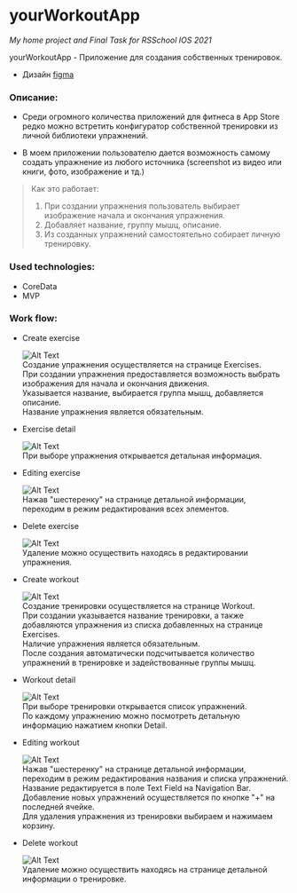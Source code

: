 # yourWorkoutApp

  
*My home project and Final Task for RSSchool IOS 2021*

yourWorkoutApp - Приложение для создания собственных тренировок.

- Дизайн [figma](https://www.figma.com/file/My8xyxrZgyKbGWAmz5ebjb/yourWorkout-App?node-id=1%3A348)

### Описание: 

- Среди огромного количества приложений для фитнеса в App Store редко можно встретить конфигуратор собственной тренировки из личной библиотеки упражнений.

- В моем приложении пользователю дается возможность самому создать упражнение из любого источника (screenshot из видео или книги, фото, изображение и тд.)

> Как это работает:  
> 1. При создании упражнения пользователь выбирает изображение начала и окончания упражнения.  
> 2. Добавляет название, группу мышц, описание.  
> 3. Из созданных упражнений самостоятельно собирает личную тренировку.  



### Used technologies:

- CoreData  
- MVP  

### Work flow:
- Create exercise  

    ![Alt Text](https://media.giphy.com/media/FcSV0fdPNMcQkjHS21/giphy.gif)  
Создание упражнения осуществляется на странице Exercises.  
При создании упражнения предоставляется возможность выбрать изображения для начала и окончания движения.  
Указывается название, выбирается группа мышц, добавляется описание.  
Название упражнения является обязательным.
- Exercise detail  

    ![Alt Text](https://media.giphy.com/media/uZqh7W2tsrcTFn2eL0/giphy.gif)  
При выборе упражнения открывается детальная информация.  
- Editing exercise  

    ![Alt Text](https://media.giphy.com/media/bQOf768PdXZp6InJS4/giphy.gif)  
Нажав "шестеренку" на странице детальной информации, переходим в режим редактирования всех элементов.  
- Delete exercise  

    ![Alt Text](https://media.giphy.com/media/LMJXNERx692Pw4Idbf/giphy.gif)  
Удаление можно осуществить находясь в редактировании упражнения.  
- Create workout  

    ![Alt Text](https://media.giphy.com/media/Pux3REt9PD5Zx2alE3/giphy.gif)  
Создание тренировки осуществляется на странице Workout.  
При создании указывается название тренировки, а также добавляются упражнения из списка добавленных на странице Exercises.  
Наличие упражнения является обязательным.  
После создания автоматически подсчитывается количество упражнений в тренировке и задействованные группы мышц.  

- Workout detail  

    ![Alt Text](https://media.giphy.com/media/VTR6qFqlCBylchkEca/giphy.gif)  
При выборе тренировки открывается список упражнений.  
По каждому упражнению можно посмотреть детальную информацию нажатием кнопки Detail.  

- Editing workout  

    ![Alt Text](https://media.giphy.com/media/bS6M0k3Xoe89WBCHfj/giphy.gif)   
Нажав "шестеренку" на странице детальной информации, переходим в режим редактирования названия и списка упражнений.  
Название редактируется в поле Text Field на Navigation Bar.  
Добавление новых упражнений осуществляется по кнопке "+" на последней ячейке.  
Для удаления упражнения из тренировки выбираем и нажимаем корзину.  
- Delete workout  

    ![Alt Text](https://media.giphy.com/media/2oufbOBIG1GtiLXga6/giphy.gif)  
Удаление можно осуществить находясь на странице детальной информации о тренировке. 
